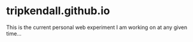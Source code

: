 # tripkendall.github.io
This is the current personal web experiment I am working on at any given time...
